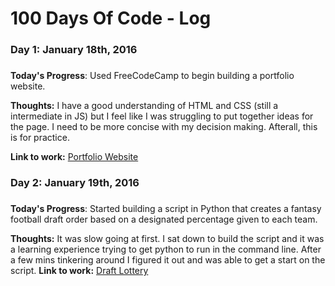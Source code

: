 # 100 Days Of Code - Log

### Day 1: January 18th, 2016
###

**Today's Progress**: Used FreeCodeCamp to begin building a portfolio website. 

**Thoughts:** I have a good understanding of HTML and CSS (still a intermediate in JS) but I feel like I was struggling to put together ideas for the page. I need to be more concise with my decision making. Afterall, this is for practice. 

**Link to work:** [Portfolio Website](http://codepen.io/Jeoay/full/JEErmo/)

### Day 2: January 19th, 2016
###

**Today's Progress**: Started building a script in Python that creates a fantasy football draft order based on a designated percentage given to each team. 

**Thoughts:** It was slow going at first. I sat down to build the script and it was a learning experience trying to get python to run in the command line. After a few mins tinkering around I figured it out and was able to get a start on the script. 
**Link to work:** [Draft Lottery](https://github.com/jeoay/draftlottery)
